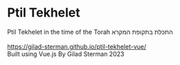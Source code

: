 # Ptil Tekhelet

Ptil Tekhelet in the time of the Torah
התכלת בתקופת המקרא
<Br />
<Br />
https://gilad-sterman.github.io/ptil-tekhelet-vue/
<Br />
Built using Vue.js
By Gilad Sterman 2023 
